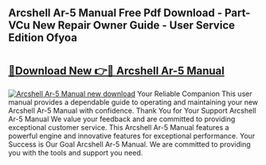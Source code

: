 ## Arcshell Ar-5 Manual Free Pdf Download - Part-VCu New Repair Owner Guide - User Service Edition Ofyoa

# <h2><a href="http://bc43923.oget.top/?id=Arcshell+Ar-5+Manual">🔗Download New 👉🔴 Arcshell Ar-5 Manual</a></h2>

[![Arcshell Ar-5 Manual new download](https://i.imgur.com/5g1atiW.png)](http://bc43923.oget.top/?id=Arcshell+Ar-5+Manual)
Your Reliable Companion This user manual provides a dependable guide to operating and maintaining your new Arcshell Ar-5 Manual with confidence. Thank You for Your Support Arcshell Ar-5 Manual We value your feedback and are committed to providing exceptional customer service. This Arcshell Ar-5 Manual features a powerful engine and innovative features for exceptional performance. Your Success is Our Goal Arcshell Ar-5 Manual. We are committed to providing you with the tools and support you need.
